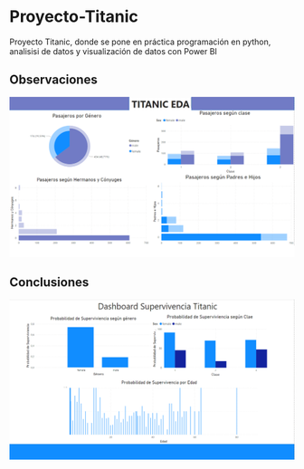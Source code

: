 # Proyecto-Titanic
Proyecto Titanic, donde se pone en práctica programación en python, analisisi de datos y visualización de datos con Power BI
## Observaciones
![conclusiones](TitaniObservaciones.png)



## Conclusiones 
![Observaciones](ConclusionesSupervivenciaTitanic.png)
